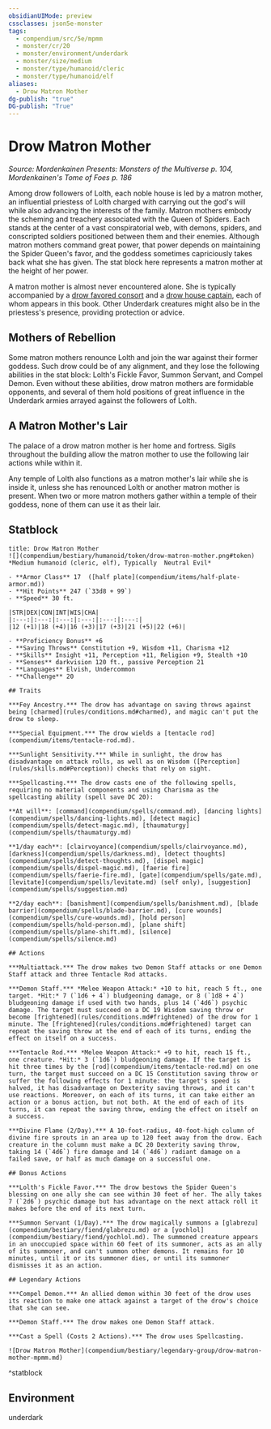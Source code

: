 ```yaml
---
obsidianUIMode: preview
cssclasses: json5e-monster
tags:
  - compendium/src/5e/mpmm
  - monster/cr/20
  - monster/environment/underdark
  - monster/size/medium
  - monster/type/humanoid/cleric
  - monster/type/humanoid/elf
aliases:
  - Drow Matron Mother
dg-publish: "true"
DG-publish: "True"
---
```

# Drow Matron Mother
*Source: Mordenkainen Presents: Monsters of the Multiverse p. 104, Mordenkainen's Tome of Foes p. 186*  

Among drow followers of Lolth, each noble house is led by a matron mother, an influential priestess of Lolth charged with carrying out the god's will while also advancing the interests of the family. Matron mothers embody the scheming and treachery associated with the Queen of Spiders. Each stands at the center of a vast conspiratorial web, with demons, spiders, and conscripted soldiers positioned between them and their enemies. Although matron mothers command great power, that power depends on maintaining the Spider Queen's favor, and the goddess sometimes capriciously takes back what she has given. The stat block here represents a matron mother at the height of her power.

A matron mother is almost never encountered alone. She is typically accompanied by a [drow favored consort](compendium/bestiary/humanoid/drow-favored-consort-mpmm.md) and a [drow house captain](compendium/bestiary/humanoid/drow-house-captain-mpmm.md), each of whom appears in this book. Other Underdark creatures might also be in the priestess's presence, providing protection or advice.

## Mothers of Rebellion

Some matron mothers renounce Lolth and join the war against their former goddess. Such drow could be of any alignment, and they lose the following abilities in the stat block: Lolth's Fickle Favor, Summon Servant, and Compel Demon. Even without these abilities, drow matron mothers are formidable opponents, and several of them hold positions of great influence in the Underdark armies arrayed against the followers of Lolth.

## A Matron Mother's Lair

The palace of a drow matron mother is her home and fortress. Sigils throughout the building allow the matron mother to use the following lair actions while within it.

Any temple of Lolth also functions as a matron mother's lair while she is inside it, unless she has renounced Lolth or another matron mother is present. When two or more matron mothers gather within a temple of their goddess, none of them can use it as their lair.

## Statblock

```ad-statblock
title: Drow Matron Mother
![](compendium/bestiary/humanoid/token/drow-matron-mother.png#token)
*Medium humanoid (cleric, elf), Typically  Neutral Evil*

- **Armor Class** 17  ([half plate](compendium/items/half-plate-armor.md))
- **Hit Points** 247 (`33d8 + 99`)
- **Speed** 30 ft.

|STR|DEX|CON|INT|WIS|CHA|
|:---:|:---:|:---:|:---:|:---:|:---:|
|12 (+1)|18 (+4)|16 (+3)|17 (+3)|21 (+5)|22 (+6)|

- **Proficiency Bonus** +6
- **Saving Throws** Constitution +9, Wisdom +11, Charisma +12
- **Skills** Insight +11, Perception +11, Religion +9, Stealth +10
- **Senses** darkvision 120 ft., passive Perception 21
- **Languages** Elvish, Undercommon
- **Challenge** 20

## Traits

***Fey Ancestry.*** The drow has advantage on saving throws against being [charmed](rules/conditions.md#charmed), and magic can't put the drow to sleep.

***Special Equipment.*** The drow wields a [tentacle rod](compendium/items/tentacle-rod.md).

***Sunlight Sensitivity.*** While in sunlight, the drow has disadvantage on attack rolls, as well as on Wisdom ([Perception](rules/skills.md#Perception)) checks that rely on sight.

***Spellcasting.*** The drow casts one of the following spells, requiring no material components and using Charisma as the spellcasting ability (spell save DC 20):

**At will**: [command](compendium/spells/command.md), [dancing lights](compendium/spells/dancing-lights.md), [detect magic](compendium/spells/detect-magic.md), [thaumaturgy](compendium/spells/thaumaturgy.md)

**1/day each**: [clairvoyance](compendium/spells/clairvoyance.md), [darkness](compendium/spells/darkness.md), [detect thoughts](compendium/spells/detect-thoughts.md), [dispel magic](compendium/spells/dispel-magic.md), [faerie fire](compendium/spells/faerie-fire.md), [gate](compendium/spells/gate.md), [levitate](compendium/spells/levitate.md) (self only), [suggestion](compendium/spells/suggestion.md)

**2/day each**: [banishment](compendium/spells/banishment.md), [blade barrier](compendium/spells/blade-barrier.md), [cure wounds](compendium/spells/cure-wounds.md), [hold person](compendium/spells/hold-person.md), [plane shift](compendium/spells/plane-shift.md), [silence](compendium/spells/silence.md)

## Actions

***Multiattack.*** The drow makes two Demon Staff attacks or one Demon Staff attack and three Tentacle Rod attacks.

***Demon Staff.*** *Melee Weapon Attack:* +10 to hit, reach 5 ft., one target. *Hit:* 7 (`1d6 + 4`) bludgeoning damage, or 8 (`1d8 + 4`) bludgeoning damage if used with two hands, plus 14 (`4d6`) psychic damage. The target must succeed on a DC 19 Wisdom saving throw or become [frightened](rules/conditions.md#frightened) of the drow for 1 minute. The [frightened](rules/conditions.md#frightened) target can repeat the saving throw at the end of each of its turns, ending the effect on itself on a success.

***Tentacle Rod.*** *Melee Weapon Attack:* +9 to hit, reach 15 ft., one creature. *Hit:* 3 (`1d6`) bludgeoning damage. If the target is hit three times by the [rod](compendium/items/tentacle-rod.md) on one turn, the target must succeed on a DC 15 Constitution saving throw or suffer the following effects for 1 minute: the target's speed is halved, it has disadvantage on Dexterity saving throws, and it can't use reactions. Moreover, on each of its turns, it can take either an action or a bonus action, but not both. At the end of each of its turns, it can repeat the saving throw, ending the effect on itself on a success.

***Divine Flame (2/Day).*** A 10-foot-radius, 40-foot-high column of divine fire sprouts in an area up to 120 feet away from the drow. Each creature in the column must make a DC 20 Dexterity saving throw, taking 14 (`4d6`) fire damage and 14 (`4d6`) radiant damage on a failed save, or half as much damage on a successful one.

## Bonus Actions

***Lolth's Fickle Favor.*** The drow bestows the Spider Queen's blessing on one ally she can see within 30 feet of her. The ally takes 7 (`2d6`) psychic damage but has advantage on the next attack roll it makes before the end of its next turn.

***Summon Servant (1/Day).*** The drow magically summons a [glabrezu](compendium/bestiary/fiend/glabrezu.md) or a [yochlol](compendium/bestiary/fiend/yochlol.md). The summoned creature appears in an unoccupied space within 60 feet of its summoner, acts as an ally of its summoner, and can't summon other demons. It remains for 10 minutes, until it or its summoner dies, or until its summoner dismisses it as an action.

## Legendary Actions

***Compel Demon.*** An allied demon within 30 feet of the drow uses its reaction to make one attack against a target of the drow's choice that she can see.

***Demon Staff.*** The drow makes one Demon Staff attack.

***Cast a Spell (Costs 2 Actions).*** The drow uses Spellcasting.

![Drow Matron Mother](compendium/bestiary/legendary-group/drow-matron-mother-mpmm.md)
```
^statblock

## Environment

underdark